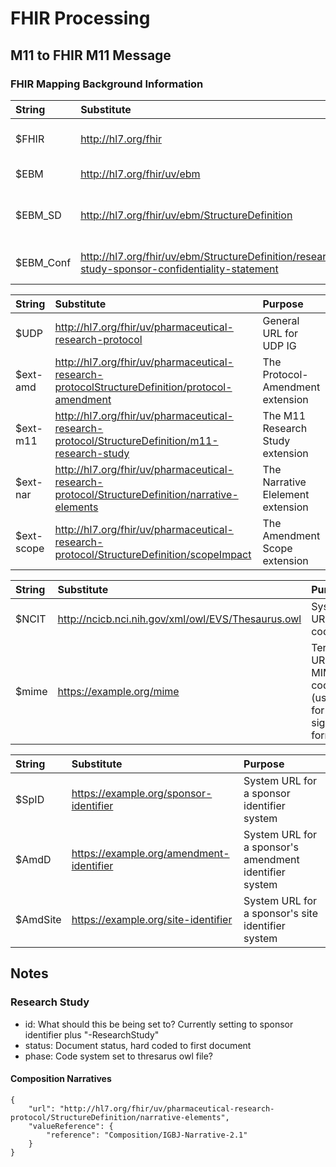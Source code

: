# FHIR Processing

## M11 to FHIR M11 Message

### FHIR Mapping Background Information

| String | Substitute | Purpose |
| :----- | :----- | :----- |
| $FHIR | http://hl7.org/fhir | General URL for FHIR elements |
| $EBM | http://hl7.org/fhir/uv/ebm | General URL for EBM IG |
| $EBM_SD | http://hl7.org/fhir/uv/ebm/StructureDefinition | General URL for EBM IG extensions and profiles |
| $EBM_Conf | http://hl7.org/fhir/uv/ebm/StructureDefinition/research-study-sponsor-confidentiality-statement | EBM Sponsor  Confidentiality Statement |
        
| String | Substitute | Purpose |
| :----- | :----- | :----- |
| $UDP | http://hl7.org/fhir/uv/pharmaceutical-research-protocol | General URL for UDP IG |
| $ext-amd | http://hl7.org/fhir/uv/pharmaceutical-research-protocolStructureDefinition/protocol-amendment | The Protocol-Amendment extension |
| $ext-m11 | http://hl7.org/fhir/uv/pharmaceutical-research-protocol/StructureDefinition/m11-research-study | The M11 Research Study extension |
| $ext-nar | http://hl7.org/fhir/uv/pharmaceutical-research-protocol/StructureDefinition/narrative-elements | The Narrative Elelement extension |
| $ext-scope | http://hl7.org/fhir/uv/pharmaceutical-research-protocol/StructureDefinition/scopeImpact | The Amendment Scope extension
        

| String | Substitute | Purpose |
| :----- | :----- | :----- |
| $NCIT | http://ncicb.nci.nih.gov/xml/owl/EVS/Thesaurus.owl | System URL for NCI codes |
| $mime | https://example.org/mime | Terminolofy URL for MIME codes (used here for signature format)  |
        
        
| String | Substitute | Purpose |
| :----- | :----- | :----- |
| $SpID | https://example.org/sponsor-identifier | System URL for a sponsor identifier system |
| $AmdD | https://example.org/amendment-identifier | System URL for a sponsor's amendment identifier system |
| $AmdSite | https://example.org/site-identifier | System URL for a sponsor's site identifier system |

## Notes

### Research Study
- id: What should this be being set to? Currently setting to sponsor identifier plus "-ResearchStudy"
- status: Document status, hard coded to first document 
- phase: Code system set to thresarus owl file?

#### Composition Narratives

```
{
    "url": "http://hl7.org/fhir/uv/pharmaceutical-research-protocol/StructureDefinition/narrative-elements",
    "valueReference": {
        "reference": "Composition/IGBJ-Narrative-2.1"
    }
}
```







